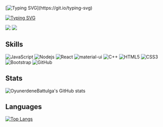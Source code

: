 [![Typing SVG](https://readme-typing-svg.herokuapp.com?font=Fira+Code&pause=1000&width=435&lines=welcome!)](https://git.io/typing-svg)



[![Typing SVG](https://readme-typing-svg.herokuapp.com?font=Fira+Code&pause=1000&width=435&lines=Oyun-Erdene✌🏻)](https://git.io/typing-svg)




[![](https://img.shields.io/badge/-@OyunerdeneBattulga-%23181717?style=flat-square&logo=github)](https://github.com/OyunerdeneBattulga)
[![](https://img.shields.io/badge/-@OyunerdeneBattulga-%231DA1F2?style=flat-square&logo=twitter&logoColor=ffffff)](https://twitter.com/OyunerdeneBattulga)



## Skills
![JavaScript](https://img.shields.io/badge/-JavaScript-black?style=flat-square&logo=javascript)
![Nodejs](https://img.shields.io/badge/-Nodejs-black?style=flat-square&logo=Node.js)
![React](https://img.shields.io/badge/-React-black?style=flat-square&logo=react)
![material-ui](https://img.shields.io/badge/Material_UI-0081CB?style=flat-square&logo=mui&logoColor=white)
![C++](https://img.shields.io/badge/-C++-00599C?style=flat-square&logo=c)
![HTML5](https://img.shields.io/badge/-HTML5-E34F26?style=flat-square&logo=html5&logoColor=white)
![CSS3](https://img.shields.io/badge/-CSS3-1572B6?style=flat-square&logo=css3)
![Bootstrap](https://img.shields.io/badge/-Bootstrap-563D7C?style=flat-square&logo=bootstrap)
![GitHub](https://img.shields.io/badge/-GitHub-181717?style=flat-square&logo=github)



## Stats
![OyunerdeneBattulga's GitHub stats](https://github-readme-stats.vercel.app/api?username=OyunerdeneBattulga&show_icons=true&theme=nightowl&hide_border=true&count_private=true)



## Languages 
[![Top Langs](https://github-readme-stats.vercel.app/api/top-langs/?username=OyunerdeneBattulga&layout=compactshow_icons=true&theme=nightowl&count_private=true)](https://github.com/OyunerdeneBattulga/github-readme-stats)

